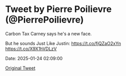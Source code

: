 # Tweet by Pierre Poilievre (@PierrePoilievre)

Carbon Tax Carney says he's a new face.

But he sounds Just Like Justin: https://t.co/fjQZaO2xYn https://t.co/X9X1hVDLzV

Date: 2025-01-24 02:09:00

[Original Tweet](https://x.com/PierrePoilievre/status/1882611528773570916)
